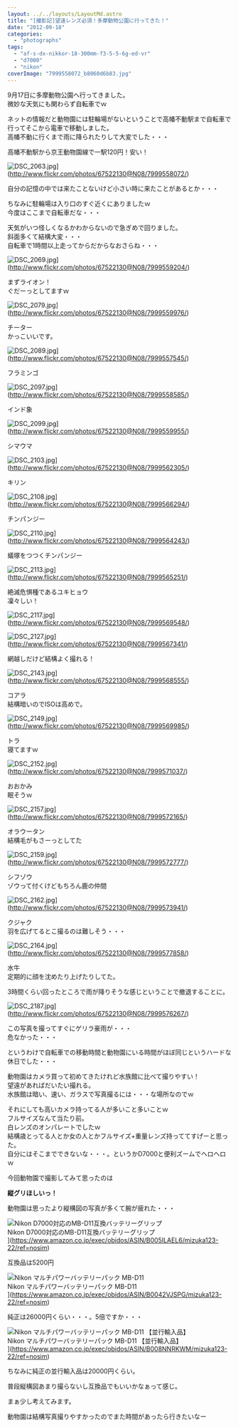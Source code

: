 ```yaml
---
layout: ../../layouts/LayoutMd.astro
title: "[撮影記]望遠レンズ必須！多摩動物公園に行ってきた！"
date: "2012-09-18"
categories: 
  - "photographs"
tags: 
  - "af-s-dx-nikkor-18-300mm-f3-5-5-6g-ed-vr"
  - "d7000"
  - "nikon"
coverImage: "7999558072_b8060d6b83.jpg"
---
```


9月17日に多摩動物公園へ行ってきました。  
微妙な天気にも関わらず自転車でｗ

ネットの情報だと動物園には駐輪場がないということで高幡不動駅まで自転車で行ってそこから電車で移動しました。  
高幡不動に行くまで雨に降られたりして大変でした・・・

高幡不動駅から京王動物園線で一駅120円！安い！

![DSC_2063.jpg](/archive/images/7999558072_b8060d6b83.jpg)](http://www.flickr.com/photos/67522130@N08/7999558072/)

自分の記憶の中では来たことないけど小さい時に来たことがあるとか・・・

ちなみに駐輪場は入り口のすぐ近くにありましたｗ  
今度はここまで自転車だな・・・

天気がいつ怪しくなるかわからないので急ぎめで回りました。  
斜面多くて結構大変・・・  
自転車で1時間以上走ってからだからなおさらね・・・

![DSC_2069.jpg](/archive/images/7999559204_7e56253f81.jpg)](http://www.flickr.com/photos/67522130@N08/7999559204/)

まずライオン！  
ぐだーっとしてますｗ

![DSC_2079.jpg](/archive/images/7999559976_1c2814580e.jpg)](http://www.flickr.com/photos/67522130@N08/7999559976/)

チーター  
かっこいいです。

![DSC_2089.jpg](/archive/images/7999557545_bc4c2bff39.jpg)](http://www.flickr.com/photos/67522130@N08/7999557545/)

フラミンゴ

![DSC_2097.jpg](/archive/images/7999558585_ec8abf9430.jpg)](http://www.flickr.com/photos/67522130@N08/7999558585/)

インド象

![DSC_2099.jpg](/archive/images/7999559955_24a928291d.jpg)](http://www.flickr.com/photos/67522130@N08/7999559955/)

シマウマ

![DSC_2103.jpg](/archive/images/7999562305_579ac7a812.jpg)](http://www.flickr.com/photos/67522130@N08/7999562305/)

キリン

![DSC_2108.jpg](/archive/images/7999566294_30e013f1cb.jpg)](http://www.flickr.com/photos/67522130@N08/7999566294/)

チンパンジー

![DSC_2110.jpg](/archive/images/7999564243_3a5d6985ac.jpg)](http://www.flickr.com/photos/67522130@N08/7999564243/)

蟻塚をつつくチンパンジー

![DSC_2113.jpg](/archive/images/7999565251_80f31311b2.jpg)](http://www.flickr.com/photos/67522130@N08/7999565251/)

絶滅危惧種であるユキヒョウ  
凜々しい！

![DSC_2117.jpg](/archive/images/7999569548_31a52bab3e.jpg)](http://www.flickr.com/photos/67522130@N08/7999569548/)

![DSC_2127.jpg](/archive/images/7999567341_75b2b7024f.jpg)](http://www.flickr.com/photos/67522130@N08/7999567341/)

網越しだけど結構よく撮れる！

![DSC_2143.jpg](/archive/images/7999568555_f7a9381de0.jpg)](http://www.flickr.com/photos/67522130@N08/7999568555/)

コアラ  
結構暗いのでISOは高めで。

![DSC_2149.jpg](/archive/images/7999569985_d759926dc7.jpg)](http://www.flickr.com/photos/67522130@N08/7999569985/)

トラ  
寝てますｗ

![DSC_2152.jpg](/archive/images/7999571037_b3e551339c.jpg)](http://www.flickr.com/photos/67522130@N08/7999571037/)

おおかみ  
眠そうｗ

![DSC_2157.jpg](/archive/images/7999572165_bab3a8356a.jpg)](http://www.flickr.com/photos/67522130@N08/7999572165/)

オラウータン  
結構毛がもさーっとしてた

![DSC_2159.jpg](/archive/images/7999572777_5ce1db2364.jpg)](http://www.flickr.com/photos/67522130@N08/7999572777/)

シフゾウ  
ゾウって付くけどもちろん鹿の仲間

![DSC_2162.jpg](/archive/images/7999573941_97a0177b0f.jpg)](http://www.flickr.com/photos/67522130@N08/7999573941/)

クジャク  
羽を広げてるとこ撮るのは難しそう・・・

![DSC_2164.jpg](/archive/images/7999577858_95a7cb6e2c.jpg)](http://www.flickr.com/photos/67522130@N08/7999577858/)

水牛  
定期的に顔を沈めたり上げたりしてた。

3時間くらい回ったところで雨が降りそうな感じということで撤退することに。

![DSC_2187.jpg](/archive/images/7999576267_965c7501d8.jpg)](http://www.flickr.com/photos/67522130@N08/7999576267/)

この写真を撮ってすぐにゲリラ豪雨が・・・  
危なかった・・・

というわけで自転車での移動時間と動物園にいる時間がほぼ同じというハードな休日でした・・・

動物園はカメラ買って初めてきたけれど水族館に比べて撮りやすい！  
望遠があればだいたい撮れる。  
水族館は暗い、速い、ガラスで写真撮るには・・・な場所なのでｗ

それにしても高いカメラ持ってる人が多いこと多いことｗ  
フルサイズなんて当たり前。  
白レンズのオンパレートでしたｗ  
結構歳とってる人とか女の人とかフルサイズ+重量レンズ持っててすげーと思った。  
自分にはそこまでできないな・・・。というかD7000と便利ズームでヘロヘロｗ

今回動物園で撮影してみて思ったのは

**縦グリほしいっ！**

動物園は思ったより縦構図の写真が多くて腕が疲れた・・・

![Nikon D7000対応のMB-D11互換バッテリーグリップ](/archive/images/316t1Na46bL._SL75_.jpg)  
Nikon D7000対応のMB-D11互換バッテリーグリップ  
](https://www.amazon.co.jp/exec/obidos/ASIN/B005ILAEL6/mizuka123-22/ref=nosim)

互換品は5200円

![Nikon マルチパワーバッテリーパック MB-D11](/archive/images/41d30QjoY8L._SL75_.jpg)  
Nikon マルチパワーバッテリーパック MB-D11  
](https://www.amazon.co.jp/exec/obidos/ASIN/B0042VJSPG/mizuka123-22/ref=nosim)

純正は26000円くらい・・・。5倍ですか・・・

![Nikon マルチパワーバッテリーパック MB-D11 【並行輸入品】](/archive/images/41LKwSJT0HL._SL75_.jpg)  
Nikon マルチパワーバッテリーパック MB-D11 【並行輸入品】  
](https://www.amazon.co.jp/exec/obidos/ASIN/B008NNRKWM/mizuka123-22/ref=nosim)

  
ちなみに純正の並行輸入品は20000円くらい。

普段縦構図あまり撮らないし互換品でもいいかなぁって感じ。

まぁ少し考えてみます。

動物園は結構写真撮りやすかったのでまた時間があったら行きたいなー
